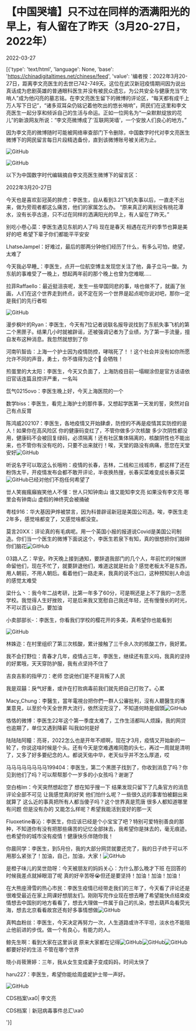 # 【中国哭墙】只不过在同样的洒满阳光的早上，有人留在了昨天（3月20-27日，2022年）

2022-03-27

[{'type': 'text/html', 'language': None, 'base': 'https://chinadigitaltimes.net/chinese/feed', 'value': '编者按：2022年3月20-27日，距离李文亮医生的去世已742-749天。这位在武汉新冠疫情期间因为说出真话成为悲剧英雄的普通眼科医生并没有被民众遗忘，为公共安全与健康充当“吹哨人”成为他闪亮的墓志铭。在李文亮医生留下的微博的评论区，“每天都有成千上万人写下日记”，“诸多双耳朵仍铭记着他吹出的悠长哨响”，网民们在这里和李文亮医生一起分享和倾诉自己的生活与命运。正如一位网名为“一朵默默绽放的花儿”的新浪网友所说：“李文亮微博成了‘互联网哭墙’，一个安放人们良心的地方。”

因为李文亮的微博随时可能被网络审查部门下令删除，中国数字时代对李文亮医生微博下的网民留言每日片段精选备份，直到该微博账号被关闭为止。

![GitHub](https://chinadigitaltimes.net/chinese/files/2020/03/Screenshot-2020-03-13-10.48.21.png)

![GitHub](https://chinadigitaltimes.net/chinese/files/2020/03/Screenshot-2020-03-15-11.01.33.png)

以下为中国数字时代编辑摘自李文亮医生微博下的留言区：

2022年3月20-27日

今天也是喜欢彭冠英的胖虎：李医生，自从看到3.21飞机失事以后，一直走不出来，做为旁观者都这么痛苦，他们的家属怎么办。 “原来真正的离别没有桃花潭水，没有长亭古道，只不过在同样的洒满阳光的早上，有人留在了昨天。”

别吃小卷心菜：李医生遇见东航的人了吗 现在是春天 相遇在花开的季节也算是美好的吧 希望下辈子你们都能平平安安

LhatseJampel：好难过，最后的那两分钟他们经历了什么，有多么可怕，绝望，太难了

今天我必早睡_：李医生，点开一位航空博主发现您关注了他，鼻子立马一酸。为东航的事难受了一晚上，想起两年前的那个晚上也曾为您难眠&#8230;..

拉菲Raffaello：最近挺沮丧呢，发生一些举国同悲的事，啥也做不了，就画了张画，人们在这个世界走到终点，说不定在另一个世界是起点呢你说对吧，那你一定是我们的先行者啦

![GitHub](https://chinadigitaltimes.net/chinese/files/2022/03/post-678668-62403c6191823.)

漫步枫叶的Ryan：李医生，今天有7位记者说联名报导说找到了东航失事飞机的第二个黑匣子。结果几小时就被辟谣，还被强调记者为了业绩，为了第一手流量，擅自发布这种消息。我忽然就想到了你

河南叭智齿：上海一个护士因为疫情防控，哮喘死了！！这个社会并没有如你所愿允许不同的声音，勇士，你不值得为这个🐍 会牺牲！

煎蛋里的大太阳：李医生，今天又负面了，上海防疫目前一塌糊涂但是官方话语依旧官话连篇且控评严重，一名叫

氙气0215ovo：李医生晚上好，今天上海医院的一个

数学biss：李医生，看完上海护士的那件事，又想起学医第一天发的誓，突然对自己有点反胃

陈鸿威202107：李医生，各地疫情又开始肆虐，防控的不再是疫情其实防控的是人！如果你在高风险区 你的健康码变红了，不管你做多少次核酸 多少次阴性都没用，健康码不会被回复绿码，必须隔离！还有社区集体隔离的，核酸阴性也不能出来，也不管你有没有吃的，只要不出来就行！唉，天堂的路没有病痛，愿您在天堂安好![GitHub](https://chinadigitaltimes.net/chinese/files/2022/03/post-678668-62403c61f111c.png)

听说名字可以取这么长哦哟：疫情的长春，吉林，二线和三线城市，都这样了还在粉饰太平，开疫情发布会都不敢开评论，半夜换热搜，长春买菜难变成长春买菜![GitHub](https://chinadigitaltimes.net/chinese/files/2022/03/post-678668-62403c6226976.png)已经对他们不抱任何希望了

丗人笑峩瘋癲峩笑他人不懂：世人只知钟南山 谁又能知李文亮 如果没有李文亮 哪里会有钟南山 虚假的神终究会被捅破

粤桂916：华大基因尹烨被禁言，因为科普辟谣新冠是美国公司造。唉，李医生走2年多，感觉啥都变了，又感觉啥都没变。

莫言20XX：评论真的有毛病呢。用一个英国小报的报道说Covid是美国公司制造。你们当一个医生的微博下面说这个，李医生若泉下有知，真的很想把你们敲碎你们脑花![GitHub](https://chinadigitaltimes.net/chinese/files/2022/03/post-678668-62403c6230dbf.png)

03路人乙：早安。昨天晚上接到通知，要辞退我部门的几个人，年前忙的时候拼命留他们，现在不忙了，就要辞退他们，难道这就是社会？感觉老板太不是东西，用人朝前，不用人朝后。看着他们一路走来，我真的说不出口，这种预知别人命运的感觉太难受

梁什么丶：我今年二战考研，比第一年多了60分，可是啊还是上不了我的一志愿学校。我觉得人生好挫败，可是后来我又宽慰自己我还年轻，还有慢慢长的时光，不可以否认自己，要加油

小卖部部长-：李医生，你看我们学校的樱花开的多美，真希望你也能看到

![GitHub](https://chinadigitaltimes.net/chinese/files/2022/03/post-678668-62403c626c25a.)

林姝迩：在村里组织了第三次核酸，累计接触了三千余人次的核酸工作，我好累。

我不会打野位：青春才几年，疫情占三年，李医生，继续还有意义吗，我真的坚持的好累哦，天天穿防护服，我有点坚持不住了

吉良吉影的指甲刀：老师 您说他们是不是背叛了人民

我是双囍：戾气好重，或许在打败病毒前我们就先把自己打败了。心累

Macy_Chung：李醫生，當年電視台把你們一群人公審批判，沒有人聽醫生的專業意見，以至於今天全世界大流行，依然沒完沒了，不知道何時是個頭![GitHub](https://chinadigitaltimes.net/chinese/files/2022/03/post-678668-62403c61f111c.png)

恪恪的微博：李医生22年这个第一季度太难了，工作生活都叫人烦躁，我的网贷也逾期了，单位又遇到降薪 叫我如何是好

陆陆陆阿瞳：亮哥，2022怎么也是开年不顺啊，现在才3月，疫情又开始新的一轮了，你说这啥时候是个头。还有今天是空难遇难同胞的头七，再过一周就是清明了，又多了好多要纪念的人。都说天佑中华，老天似乎并不怎么厚道，哎

马马马马马马马马199404：李医生，第二个黑匣子找到了，你收到消息了吗？你见到他们了吗？可以帮帮那个一岁多的小女孩吗？谢谢了

空白格lm：今天突然想起您了 想在知乎搜一下 结果发现只留下了几条官方的消息 评论全部不可见 让我感觉真的好笑 他们怕什么呢？一些很久远的事害怕被翻出来就算了 这么近的事真把所有人都当傻子吗？这个世界真是荒唐 很多人都知道哪里有问题 但是没有办的 又能怎么样呢？希望我能活到变好的那一天

Fluoxetine春沁：李医生，你应该已经是个小宝宝了吧？特别可爱特别善良的那种，不知道你有没有把那些痛苦的记忆全部抹去，我希望你是抹去的，毫无痕迹。也希望你的城市没有疫情！健康快乐伴随你我！

你晨同学：李医生，到5月份，我的大部分网贷就要还完了，我的日子终于可以不用那么紧张了！加油，自己，加油，大家！![GitHub](https://chinadigitaltimes.net/chinese/files/2022/03/post-678668-62403c6283b87.png)

是橙子味儿的吴世勋呀：今天被朋友的妈妈关心：为什么那么晚才下班 在回答的时候我差点就掉眼泪了呢 真的好辛苦呀😭但还是要坚持！加油！加油！加油！

在大熊座滑雪的热心市民：李医生疫情已经带走我们的三年了，今天看了评论还是很难受最近在家上网课好想朋友们。刚刚写完作业现在想去睡了希望能快点结束疫情想去中国别的地方看看了，想去大理做一件属于自己的扎染，想去葫芦岛看荧光海，想去北京看看故宫还有好多事情想做![GitHub](https://chinadigitaltimes.net/chinese/files/2022/03/post-678668-62403c61f111c.png)

真鸭血粉丝：李医生，今天决定再努力一次，人生道路或许不平坦，淡水也不能阻止他前进的步伐。做一个有良心，有能力的人。

鲸先生啊：看到大家在这里诉说 原来大家都在记得![GitHub](https://chinadigitaltimes.net/chinese/files/2022/03/post-678668-62403c61f111c.png)![GitHub](https://chinadigitaltimes.net/chinese/files/2022/03/post-678668-62403c61f111c.png)![GitHub](https://chinadigitaltimes.net/chinese/files/2022/03/post-678668-62403c61f111c.png)都要好好的生活 不管在哪个世界

晓小肖筱箫婷：三年，我从女生变成妻子变成妈妈，时间太快了

haru227：李医生，希望你能给周盛妮护士带一声好。



![GitHub](https://chinadigitaltimes.net/chinese/files/2020/03/37-150x150.jpg)

CDS档案\xa0| 李文亮

CDS档案｜新冠病毒事件总汇\xa0

'}]